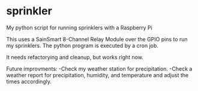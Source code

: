 # sprinkler
My python script for running sprinklers with a Raspberry Pi

This uses a SainSmart 8-Channel Relay Module over the GPIO pins to run my sprinklers. The python program is executed by a cron job.

It needs refactorying and cleanup, but works right now.

Future improvments:
-Check my weather station for precipitation.
-Check a weather report for precipitation, humidity, and temperature and adjust the times accordingly.

